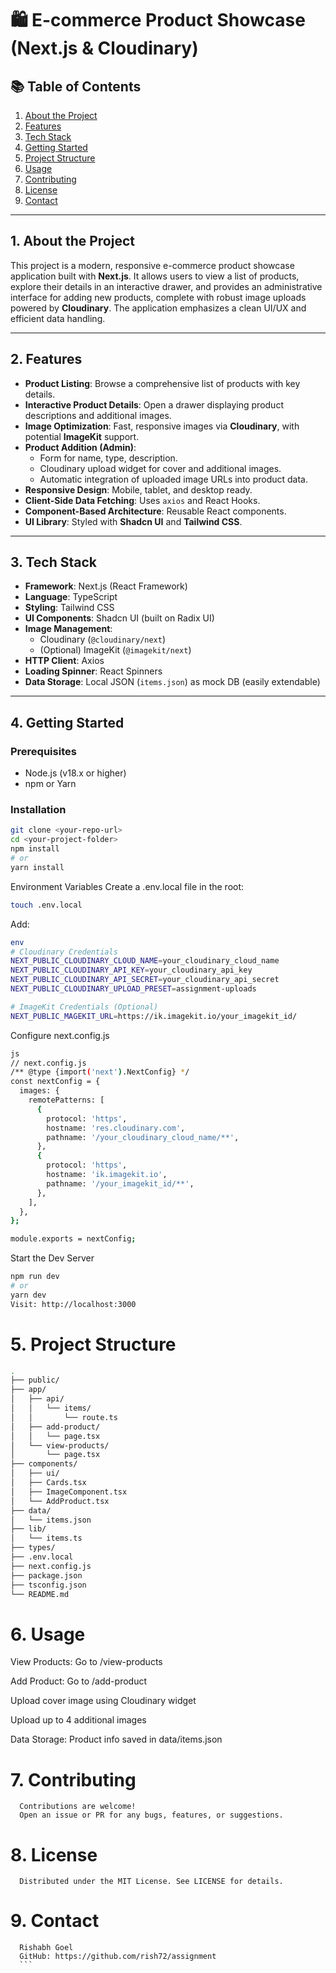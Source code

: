 # 🛍️ E-commerce Product Showcase (Next.js & Cloudinary)

## 📚 Table of Contents

1. [About the Project](#1-about-the-project)
2. [Features](#2-features)
3. [Tech Stack](#3-tech-stack)
4. [Getting Started](#4-getting-started)
5. [Project Structure](#5-project-structure)
6. [Usage](#6-usage)
7. [Contributing](#7-contributing)
8. [License](#8-license)
9. [Contact](#9-contact)

---

## 1. About the Project

This project is a modern, responsive e-commerce product showcase application built with **Next.js**. It allows users to view a list of products, explore their details in an interactive drawer, and provides an administrative interface for adding new products, complete with robust image uploads powered by **Cloudinary**. The application emphasizes a clean UI/UX and efficient data handling.

---

## 2. Features

- **Product Listing**: Browse a comprehensive list of products with key details.
- **Interactive Product Details**: Open a drawer displaying product descriptions and additional images.
- **Image Optimization**: Fast, responsive images via **Cloudinary**, with potential **ImageKit** support.
- **Product Addition (Admin)**:
  - Form for name, type, description.
  - Cloudinary upload widget for cover and additional images.
  - Automatic integration of uploaded image URLs into product data.
- **Responsive Design**: Mobile, tablet, and desktop ready.
- **Client-Side Data Fetching**: Uses `axios` and React Hooks.
- **Component-Based Architecture**: Reusable React components.
- **UI Library**: Styled with **Shadcn UI** and **Tailwind CSS**.

---

## 3. Tech Stack

- **Framework**: Next.js (React Framework)
- **Language**: TypeScript
- **Styling**: Tailwind CSS
- **UI Components**: Shadcn UI (built on Radix UI)
- **Image Management**:
  - Cloudinary (`@cloudinary/next`)
  - (Optional) ImageKit (`@imagekit/next`)
- **HTTP Client**: Axios
- **Loading Spinner**: React Spinners
- **Data Storage**: Local JSON (`items.json`) as mock DB (easily extendable)

---

## 4. Getting Started

### Prerequisites

- Node.js (v18.x or higher)
- npm or Yarn

### Installation

```bash
git clone <your-repo-url>
cd <your-project-folder>
npm install
# or
yarn install
```

Environment Variables
Create a .env.local file in the root:

```bash
touch .env.local
```

Add:

```bash
env
# Cloudinary Credentials
NEXT_PUBLIC_CLOUDINARY_CLOUD_NAME=your_cloudinary_cloud_name
NEXT_PUBLIC_CLOUDINARY_API_KEY=your_cloudinary_api_key
NEXT_PUBLIC_CLOUDINARY_API_SECRET=your_cloudinary_api_secret
NEXT_PUBLIC_CLOUDINARY_UPLOAD_PRESET=assignment-uploads

# ImageKit Credentials (Optional)
NEXT_PUBLIC_MAGEKIT_URL=https://ik.imagekit.io/your_imagekit_id/
```

Configure next.config.js

```bash
js
// next.config.js
/** @type {import('next').NextConfig} */
const nextConfig = {
  images: {
    remotePatterns: [
      {
        protocol: 'https',
        hostname: 'res.cloudinary.com',
        pathname: '/your_cloudinary_cloud_name/**',
      },
      {
        protocol: 'https',
        hostname: 'ik.imagekit.io',
        pathname: '/your_imagekit_id/**',
      },
    ],
  },
};

module.exports = nextConfig;
```

Start the Dev Server

```bash
npm run dev
# or
yarn dev
Visit: http://localhost:3000
```

# 5. Project Structure

```bash
.
├── public/
├── app/
│   ├── api/
│   │   └── items/
│   │       └── route.ts
│   ├── add-product/
│   │   └── page.tsx
│   └── view-products/
│       └── page.tsx
├── components/
│   ├── ui/
│   ├── Cards.tsx
│   ├── ImageComponent.tsx
│   └── AddProduct.tsx
├── data/
│   └── items.json
├── lib/
│   └── items.ts
├── types/
├── .env.local
├── next.config.js
├── package.json
├── tsconfig.json
└── README.md
```

# 6. Usage

View Products: Go to /view-products

Add Product: Go to /add-product

Upload cover image using Cloudinary widget

Upload up to 4 additional images

Data Storage: Product info saved in data/items.json

# 7. Contributing

```
  Contributions are welcome!
  Open an issue or PR for any bugs, features, or suggestions.
```

# 8. License

```
  Distributed under the MIT License. See LICENSE for details.
```

# 9. Contact

````
  Rishabh Goel
  GitHub: https://github.com/rish72/assignment
  ```
````
